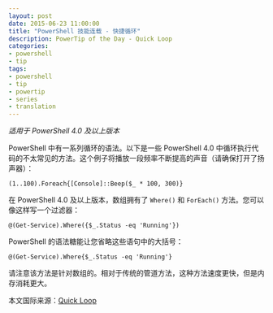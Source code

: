 ```yaml
---
layout: post
date: 2015-06-23 11:00:00
title: "PowerShell 技能连载 - 快捷循环"
description: PowerTip of the Day - Quick Loop
categories:
- powershell
- tip
tags:
- powershell
- tip
- powertip
- series
- translation
---
```

_适用于 PowerShell 4.0 及以上版本_

PowerShell 中有一系列循环的语法。以下是一些 PowerShell 4.0 中循环执行代码的不太常见的方法。这个例子将播放一段频率不断提高的声音（请确保打开了扬声器）：

    (1..100).Foreach{[Console]::Beep($_ * 100, 300)}

在 PowerShell 4.0 及以上版本，数组拥有了 `Where()` 和 `ForEach()` 方法。您可以像这样写一个过滤器：

    @(Get-Service).Where({$_.Status -eq 'Running'})

PowerShell 的语法糖能让您省略这些语句中的大括号：

    @(Get-Service).Where{$_.Status -eq 'Running'}

请注意该方法是针对数组的。相对于传统的管道方法，这种方法速度更快，但是内存消耗更大。

<!--more-->
本文国际来源：[Quick Loop](http://community.idera.com/powershell/powertips/b/tips/posts/quick-loop)
